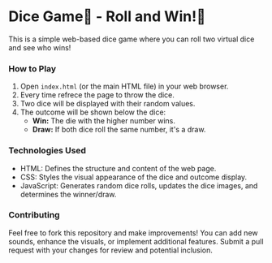 # Dice Game🎲 - Roll and Win!🎲

This is a simple web-based dice game where you can roll two virtual dice and see who wins!

### How to Play

1. Open `index.html` (or the main HTML file) in your web browser.
2. Every time refrece the page to throw the dice.
3. Two dice will be displayed with their random values.
4. The outcome will be shown below the dice:
    - **Win:** The die with the higher number wins.
    - **Draw:** If both dice roll the same number, it's a draw.

### Technologies Used

* HTML: Defines the structure and content of the web page.
* CSS: Styles the visual appearance of the dice and outcome display.
* JavaScript: Generates random dice rolls, updates the dice images, and determines the winner/draw.

### Contributing

Feel free to fork this repository and make improvements! You can add new sounds, enhance the visuals, or implement additional features. Submit a pull request with your changes for review and potential inclusion.
